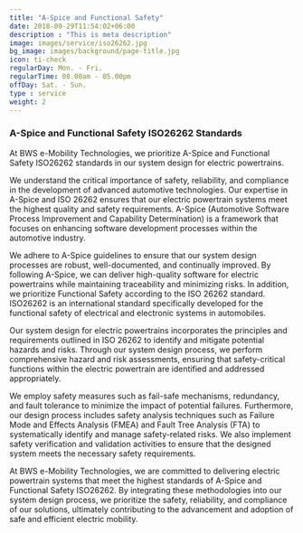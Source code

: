 ```yaml
---
title: "A-Spice and Functional Safety"
date: 2018-09-29T11:54:02+06:00
description : "This is meta description"
image: images/service/iso26262.jpg
bg_image: images/background/page-title.jpg
icon: ti-check
regularDay: Mon. - Fri.
regularTime: 08.00am - 05.00pm
offDay: Sat. - Sun.
type : service
weight: 2
---
```


### A-Spice and Functional Safety ISO26262 Standards
At BWS e-Mobility Technologies, we prioritize A-Spice and Functional Safety ISO26262 standards in our system design for electric powertrains.

We understand the critical importance of safety, reliability, and compliance in the development of advanced automotive technologies.
Our expertise in A-Spice and ISO 26262 ensures that our electric powertrain systems meet the highest quality and safety requirements.
A-Spice (Automotive Software Process Improvement and Capability Determination) is a framework that focuses on enhancing software development processes within the automotive industry.

We adhere to A-Spice guidelines to ensure that our system design processes are robust, well-documented, and continually improved. By following A-Spice, we can deliver high-quality software for electric powertrains while maintaining traceability and minimizing risks. In addition, we prioritize Functional Safety according to the ISO 26262 standard. ISO26262 is an international standard specifically developed for the functional safety of electrical and electronic systems in automobiles.

Our system design for electric powertrains incorporates the principles and requirements outlined in ISO 26262 to identify and mitigate potential hazards and risks. Through our system design process, we perform comprehensive hazard and risk assessments, ensuring that safety-critical functions within the electric powertrain are identified and addressed appropriately.

We employ safety measures such as fail-safe mechanisms, redundancy, and fault tolerance to minimize the impact of potential failures. Furthermore, our design process includes safety analysis techniques such as Failure Mode and Effects Analysis (FMEA) and Fault Tree Analysis (FTA) to systematically identify and manage safety-related risks. We also implement safety verification and validation activities to ensure that the designed system meets the necessary safety requirements.

At BWS e-Mobility Technologies, we are committed to delivering electric powertrain systems that meet the highest standards of A-Spice and Functional Safety ISO26262. By integrating these methodologies into our system design process, we prioritize the safety, reliability, and compliance of our solutions, ultimately contributing to the advancement and adoption of safe and efficient electric mobility.